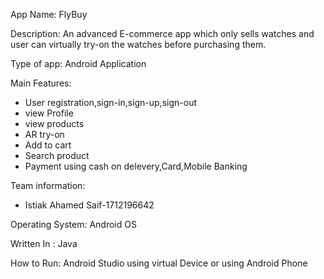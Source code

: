 App Name: FlyBuy

Description: An advanced E-commerce app which only sells watches and user can virtually try-on the watches before purchasing them.

Type of app: Android Application

Main Features:
- User registration,sign-in,sign-up,sign-out
- view Profile
- view products
- AR try-on
- Add to cart
- Search product
- Payment using cash on delevery,Card,Mobile Banking
	
Team information:
- Istiak Ahamed Saif-1712196642

Operating System: Android OS

Written In : Java

How to Run: Android Studio using virtual Device or using Android Phone
